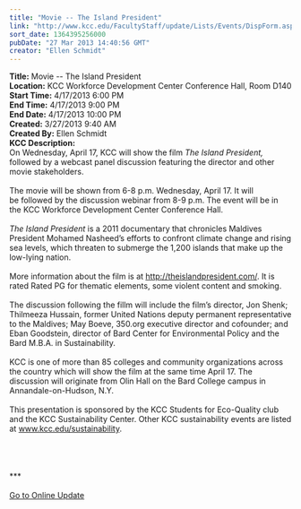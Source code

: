 ```yaml
---
title: "Movie -- The Island President"
link: "http://www.kcc.edu/FacultyStaff/update/Lists/Events/DispForm.aspx?ID=374"
sort_date: 1364395256000
pubDate: "27 Mar 2013 14:40:56 GMT"
creator: "Ellen Schmidt"
---
```


<div><b>Title:</b> Movie -- The Island President</div>
<div><b>Location:</b> KCC Workforce Development Center Conference Hall, Room D140</div>
<div><b>Start Time:</b> 4/17/2013 6:00 PM</div>
<div><b>End Time:</b> 4/17/2013 9:00 PM</div>
<div><b>End Date:</b> 4/17/2013 10:00 PM</div>
<div><b>Created:</b> 3/27/2013 9:40 AM</div>
<div><b>Created By:</b> Ellen Schmidt</div>
<div><b>KCC Description:</b> <div class="ExternalClassAB0699950D7E448EB9FCDD08248EE3ED"><div>
<div>On Wednesday, April 17, KCC will show the film <em>The Island President,</em> followed by a webcast panel discussion featuring the director and other movie stakeholders.</div>
<div> </div>
<div>The movie will be shown from 6-8 p.m. Wednesday, April 17. It will be followed by the discussion webinar from 8-9 p.m. The event will be in the KCC Workforce Development Center Conference Hall.</div>
<div><br /><em>The Island President</em> is a 2011 documentary that chronicles Maldives President Mohamed Nasheed’s efforts to confront climate change and rising sea levels, which threaten to submerge the 1,200 islands that make up the low-lying nation.  </div>
<div> </div>
<div>More information about the film is at <a href="http://theislandpresident.com/">http://theislandpresident.com/</a>. It is rated Rated PG for thematic elements, some violent content and smoking.</div>
<div> </div>
<div>The discussion following the fillm will include the film’s director, Jon Shenk; Thilmeeza Hussain, former United Nations deputy permanent representative to the Maldives; May Boeve, 350.org executive director and cofounder; and Eban Goodstein, director of Bard Center for Environmental Policy and the Bard M.B.A. in Sustainability. </div>
<div> </div>
<div>KCC is one of more than 85 colleges and community organizations across the country which will show the film at the same time April 17. The discussion will originate from Olin Hall on the Bard College campus in Annandale-on-Hudson, N.Y.</div>
<div><br />This presentation is sponsored by the KCC Students for Eco-Quality club and the KCC Sustainability Center. Other KCC sustainability events are listed at <a href="/sustainability">www.kcc.edu/sustainability</a>.</div>
<div> </div>
<div>
<div> </div>
<div>
<div>
<div> </div>
<div> </div>
<div>
<div>***</div>
<div> </div>
<div><a href="/FacultyStaff/update/Pages/dailyupdate.aspx">Go to Online Update</a></div>
<div> </div></div></div></div></div></div></div></div>
